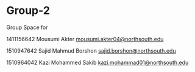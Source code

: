 # Group-2

Group Space for

1411156642	Mousumi Akter	<mousumi.akter04@northsouth.edu>

1510947642	Sajid Mahmud Borshon	<sajid.borshon@northsouth.edu>

1510964042	Kazi Mohammed Sakib	<kazi.mohammad01@northsouth.edu>

